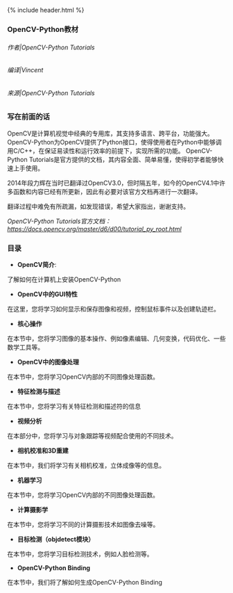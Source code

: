 {% include header.html %}

### OpenCV-Python教材

###### 作者|OpenCV-Python Tutorials
###### 编译|Vincent
###### 来源|OpenCV-Python Tutorials  

### 写在前面的话
OpenCV是计算机视觉中经典的专用库，其支持多语言、跨平台，功能强大。
OpenCV-Python为OpenCV提供了Python接口，使得使用者在Python中能够调用C/C++，在保证易读性和运行效率的前提下，实现所需的功能。
OpenCV-Python Tutorials是官方提供的文档，其内容全面、简单易懂，使得初学者能够快速上手使用。

2014年段力辉在当时已翻译过OpenCV3.0，但时隔五年，如今的OpenCV4.1中许多函数和内容已经有所更新，因此有必要对该官方文档再进行一次翻译。

翻译过程中难免有所疏漏，如发现错误，希望大家指出，谢谢支持。

*OpenCV-Python Tutorials官方文档：https://docs.opencv.org/master/d6/d00/tutorial_py_root.html*

### 目录
- **OpenCV简介**:

了解如何在计算机上安装OpenCV-Python

- **OpenCV中的GUI特性**

在这里，您将学习如何显示和保存图像和视频，控制鼠标事件以及创建轨迹栏。

- **核心操作**

在本节中，您将学习图像的基本操作、例如像素编辑、几何变换，代码优化、一些数学工具等。

- **OpenCV中的图像处理**

在本节中，您将学习OpenCV内部的不同图像处理函数。

- **特征检测与描述**

在本节中，您将学习有关特征检测和描述符的信息

- **视频分析**

在本部分中，您将学习与对象跟踪等视频配合使用的不同技术。

- **相机校准和3D重建**

在本节中，我们将学习有关相机校准，立体成像等的信息。

- **机器学习**

在本节中，您将学习OpenCV内部的不同图像处理函数。

- **计算摄影学**

在本节中，您将学习不同的计算摄影技术如图像去噪等。

- **目标检测（objdetect模块）**

在本节中，您将学习目标检测技术，例如人脸检测等。

- **OpenCV-Python Binding**

在本节中，我们将了解如何生成OpenCV-Python Binding